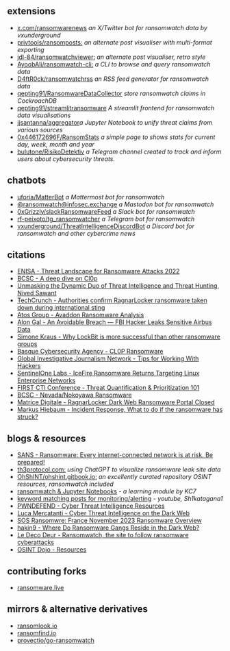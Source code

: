 ## extensions

- [x.com/ransomwarenews](https://twitter.com/ransomwarenews) _an X/Twitter bot for ransomwatch data by vxunderground_
- [privtools/ransomposts:](https://privtools.github.io/ransomposts/) _an alternate post visualiser with multi-format exporting_
- [jdl-84/ransomwatchviewer:](https://jdl-84.github.io/RansomWatchViewer/) _an alternate post visualiser, retro style_
- [AyoobAli/ransomwatch-cli:](https://github.com/AyoobAli/ransomwatch-cli) _a CLI to browse and query ransomwatch data_
- [D4ftR0ck/ransomwatchrss](https://github.com/D4ftR0ck/ransomwatchrss) _an RSS feed generator for ransomwatch data_
- [qepting91/RansomwareDataCollector](https://github.com/qepting91/RansomwareDataCollector) _store ransomwatch claims in CockroachDB_
- [qepting91/streamlitransomware](https://github.com/qepting91/streamlitransomware) _A streamlit frontend for ransomwatch data visualisations_
- [jjsantanna/aggregator](https://github.com/jjsantanna/aggregator_crawlers_lists_ransomware_groups_leaksites)_a Jupyter Notebook to unify threat claims from various sources_
- [0x446172696F/RansomStats](https://github.com/0x446172696F/RansomStats) _a simple page to shows stats for current day, week, month and year_
- [bulutone/RisikoDetektiv](https://github.com/bulutone/RisikoDetektiv) _a Telegram channel created to track and inform users about cybersecurity threats._

## chatbots

- [uforia/MatterBot](https://github.com/uforia/MatterBot) _a Mattermost bot for ransomwatch_
- [@ransomwatch@infosec.exchange](https://infosec.exchange/@ransomwatch) _a Mastodon bot for ransomwatch_
- [0xGrizzly/slackRansomwareFeed](https://github.com/0xGrizzly/slackRansomwareFeed) _a Slack bot for ransomwatch_
- [rf-peixoto/tg_ransomwatcher](https://github.com/rf-peixoto/Studies/blob/main/Code/Python/tg_ransomwatcher.py) _a Telegram bot for ransomwatch_
- [vxunderground/ThreatIntelligenceDiscordBot](https://github.com/vxunderground/ThreatIntelligenceDiscordBot) _a Discord bot for ransomwatch and other cybercrime news_

## citations

- [ENISA - Threat Landscape for Ransomware Attacks 2022](https://www.enisa.europa.eu/publications/enisa-threat-landscape-for-ransomware-attacks)
- [BCSC - A deep dive on Cl0p](https://www.zibersegurtasun.eus/sites/default/files/2023-03/BCSC-Malware-Clop_V1-TLPClear_0.pdf)
- [Unmasking the Dynamic Duo of Threat Intelligence and Threat Hunting, Nived Sawant](https://medium.com/@DefenderX/the-art-of-threat-hunting-c1b045da7e5)
- [TechCrunch - Authorities confirm RagnarLocker ransomware taken down during international sting](https://techcrunch.com/2023/10/20/ragnarlocker-ransomware-dark-web-portal-seized-in-international-sting)
- [Atos Group - Avaddon Ransomware Analysis](https://atos.net/en/lp/securitydive/avaddon-ransomware-analysis)
- [Alon Gal - An Avoidable Breach — FBI Hacker Leaks Sensitive Airbus Data](https://underthebreach.medium.com/an-avoidable-breach-fbi-hacker-leaks-sensitive-airbus-data-7cebd3b1de7a)
- [Simone Kraus - Why LockBit is more successful than other ransomware groups](https://medium.com/@simone.kraus/why-lockbit-is-more-successful-than-other-ransomware-groups-40976e088618)
- [Basque Cybersecurity Agency - CL0P Ransomware](https://www.ciberseguridad.eus/sites/default/files/2023-03/BCSC-Malware-Clop_V1-TLPClear.pdf)
- [Global Investigative Journalism Network - Tips for Working With Hackers](https://gijn.org/stories/best-practices-investigating-hacked-data/)
- [SentinelOne Labs - IceFire Ransomware Returns Targeting Linux Enterprise Networks](https://www.sentinelone.com/labs/icefire-ransomware-returns-now-targeting-linux-enterprise-networks/)
- [FIRST CTI Conference - Threat Quantification & Prioritization 101](https://www.first.org/resources/papers/Berlin2023/Threat-Quantification-Prioritization-Kraus-Small.pdf)
- [BCSC - Nevada/Nokoyawa Ransomware](https://www.ciberseguridad.eus/sites/default/files/2023-06/BCSC-Malware-Nevada-Nokoyawa-TLPClear_V3.pdf)
- [Matrice Digitale - RagnarLocker Dark Web Ransomware Portal Closed](https://www.matricedigitale.it/notizie/portale-del-dark-web-ransomware-ragnarlocker-chiuso/)
- [Markus Hiebaum - Incident Response, What to do if the ransomware has struck?](https://www.linkedin.com/pulse/incident-response-tun-wenn-die-ransomware-hat-markus-hiebaum/)

## blogs & resources

- [SANS - Ransomware: Every internet-connected network is at risk. Be prepared!](https://www.sans.org/blog/ransomware-every-internet-connected-network-is-at-risk/)
- [th3protocol.com:](https://www.th3protocol.com/2022/ChatGPT-LeakSite-Analysis) _using ChatGPT to visualize ransomware leak site data_
- [OhShINT/ohshint.gitbook.io:](https://ohshint.gitbook.io/oh-shint-its-a-blog/) _an excellently curated repository OSINT resources, ransomwatch included_
- [ransomwatch & Jupyter Notebooks](https://kc7cyber.com/learning-module/keeping-up-to-date-with-ransomware-leak-sites/) _- a learning module by KC7_
- [keyword matching posts for monitoring/alerting](https://www.youtube.com/watch?v=cVDGmKxbKnI) _- youtube, Sh1katagana1_
- [PWNDEFEND - Cyber Threat Intelligence Resources](https://www.pwndefend.com/2023/02/26/cyber-threat-intelligence-resources/)
- [Luca Mercatanti - Cyber Threat Intelligence on the Dark Web](https://luca-mercatanti.com/cyber-threat-intelligence-sul-dark-web/)
- [SOS Ransomwre: France November 2023 Ransomware Overview](https://sosransomware.com/ransomware/rapport-de-novembre-2023-panorama-des-attaques-ransomware-en-france/)
- [hakin9 - Where Do Ransomware Gangs Reside in the Dark Web?](https://hakin9.org/where-do-ransomware-gangs-reside-in-the-dark-web/)
- [Le Deco Deur - Ransomwatch, the site to follow ransomware cyberattacks](https://www.ledecodeur.ch/2024/01/02/ransomwatch-le-site-pour-suivre-en-direct-les-cyberattaques-par-ransomware/)
- [OSINT Dojo - Resources](https://www.osintdojo.com/resources/)

## contributing forks

- [ransomware.live](https://www.ransomware.live)

## mirrors & alternative derivatives 

- [ransomlook.io](https://www.ransomlook.io)
- [ransomfind.io](https://ransomfind.io)
- [provectio/go-ransomwatch](https://github.com/provectio/go-ransomwatch)
